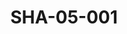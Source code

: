 ---
pid: SHA-05-001
title: SHA-05-001
language: ar
original_label: 
rights: شرحبيل احمد
location_of_original: شرحبيل احمد
photographer_or_studio: 
scanned_from: photograph 8.2 by 13.1
_date: '1963'
location: يوغندا
description: محمد سروجي واحمد داوؤد ومهدي علي وشرحبيل احمد
additional_notes: 
permission_display: 'yes'
on_server: 'no'
on_website: 'no'
permalink: /photopages/ar/SHA-05-001
layout: photo-page
---